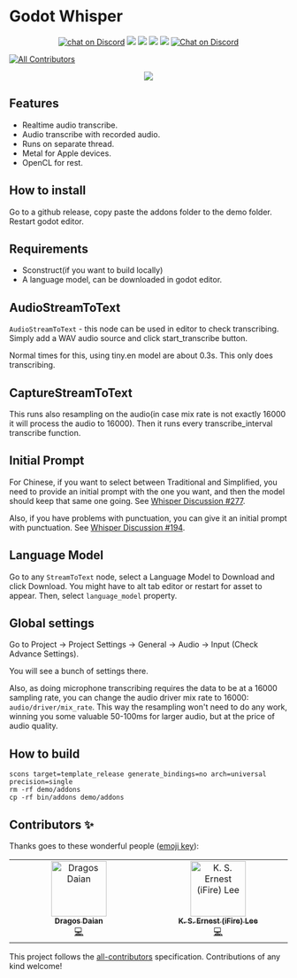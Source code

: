 # Godot Whisper

<p align="center">
	<a href="https://github.com/V-Sekai/godot-whisper/actions/workflows/runner.yml">
        <img src="https://github.com/V-Sekai/godot-whisper/actions/workflows/runner.yml/badge.svg?branch=main"
            alt="chat on Discord"></a>
    <a href="https://github.com/ggerganov/whisper.cpp" alt="Whisper CPP">
        <img src="https://img.shields.io/badge/WhisperCPP-v1.5.1-%23478cbf?logoColor=white" /></a>
    <a href="https://github.com/godotengine/godot-cpp" alt="Godot Version">
        <img src="https://img.shields.io/badge/Godot-v4.1-%23478cbf?logo=godot-engine&logoColor=white" /></a>
    <a href="https://github.com/V-Sekai/godot-whisper/graphs/contributors" alt="Contributors">
        <img src="https://img.shields.io/github/contributors/V-Sekai/godot-whisper" /></a>
    <a href="https://github.com/V-Sekai/godot-whisper/pulse" alt="Activity">
        <img src="https://img.shields.io/github/commit-activity/m/V-Sekai/godot-whisper" /></a>
    <a href="https://discord.gg/H3s3PD49XC">
        <img src="https://img.shields.io/discord/1138836561102897172?logo=discord"
            alt="Chat on Discord"></a>
</p>

<!-- ALL-CONTRIBUTORS-BADGE:START - Do not remove or modify this section -->
[![All Contributors](https://img.shields.io/badge/all_contributors-2-orange.svg?style=flat-square)](#contributors-)
<!-- ALL-CONTRIBUTORS-BADGE:END -->

<p align="center">
<img src="whisper_cpp.gif"/>
</p>

## Features

- Realtime audio transcribe.
- Audio transcribe with recorded audio.
- Runs on separate thread.
- Metal for Apple devices.
- OpenCL for rest.

## How to install

Go to a github release, copy paste the addons folder to the demo folder. Restart godot editor.

## Requirements

- Sconstruct(if you want to build locally)
- A language model, can be downloaded in godot editor.

## AudioStreamToText

`AudioStreamToText` - this node can be used in editor to check transcribing. Simply add a WAV audio source and click start_transcribe button.

Normal times for this, using tiny.en model are about 0.3s. This only does transcribing.

## CaptureStreamToText

This runs also resampling on the audio(in case mix rate is not exactly 16000 it will process the audio to 16000). Then it runs every transcribe_interval transcribe function.

## Initial Prompt

For Chinese, if you want to select between Traditional and Simplified, you need to provide an initial prompt with the one you want, and then the model should keep that same one going. See [Whisper Discussion #277](https://github.com/openai/whisper/discussions/277).

Also, if you have problems with punctuation, you can give it an initial prompt with punctuation. See [Whisper Discussion #194](https://github.com/openai/whisper/discussions/194).

## Language Model

Go to any `StreamToText` node, select a Language Model to Download and click Download. You might have to alt tab editor or restart for asset to appear. Then, select `language_model` property.

## Global settings

Go to Project -> Project Settings -> General -> Audio -> Input (Check Advance Settings).

You will see a bunch of settings there.

Also, as doing microphone transcribing requires the data to be at a 16000 sampling rate, you can change the audio driver mix rate to 16000: `audio/driver/mix_rate`. This way the resampling won't need to do any work, winning you some valuable 50-100ms for larger audio, but at the price of audio quality.

## How to build

```
scons target=template_release generate_bindings=no arch=universal precision=single
rm -rf demo/addons
cp -rf bin/addons demo/addons
```

## Contributors ✨

Thanks goes to these wonderful people ([emoji key](https://allcontributors.org/docs/en/emoji-key)):

<!-- ALL-CONTRIBUTORS-LIST:START - Do not remove or modify this section -->
<!-- prettier-ignore-start -->
<!-- markdownlint-disable -->
<table>
  <tbody>
    <tr>
      <td align="center" valign="top" width="14.28%"><a href="https://github.com/Ughuuu"><img src="https://avatars.githubusercontent.com/u/2369380?v=4?s=100" width="100px;" alt="Dragos Daian"/><br /><sub><b>Dragos Daian</b></sub></a><br /><a href="https://github.com/V-Sekai/v-sekai.whisper/commits?author=Ughuuu" title="Code">💻</a></td>
      <td align="center" valign="top" width="14.28%"><a href="https://chibifire.com"><img src="https://avatars.githubusercontent.com/u/32321?v=4?s=100" width="100px;" alt="K. S. Ernest (iFire) Lee"/><br /><sub><b>K. S. Ernest (iFire) Lee</b></sub></a><br /><a href="https://github.com/V-Sekai/v-sekai.whisper/commits?author=fire" title="Code">💻</a></td>
    </tr>
  </tbody>
</table>

<!-- markdownlint-restore -->
<!-- prettier-ignore-end -->

<!-- ALL-CONTRIBUTORS-LIST:END -->

This project follows the [all-contributors](https://github.com/all-contributors/all-contributors) specification. Contributions of any kind welcome!
